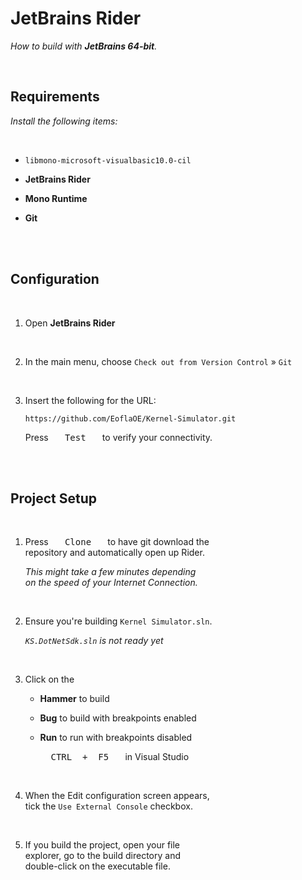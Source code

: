 
# JetBrains Rider

*How to build with **JetBrains 64-bit**.*

<br>

## Requirements

*Install the following items:*

<br>

- `libmono-microsoft-visualbasic10.0-cil`

- **JetBrains Rider**

- **Mono Runtime**

- **Git**

<br>
<br>

## Configuration

<br>

1.  Open **JetBrains Rider**

    <br>

2.  In the main menu, choose `Check out from Version Control` » `Git`

    <br>

3.  Insert the following for the URL:

    ```
    https://github.com/EoflaOE/Kernel-Simulator.git
    ```
    
    Press  <kbd>  Test  </kbd>  to verify your connectivity.

<br>
<br>

## Project Setup

<br>

1.  Press  <kbd>  Clone  </kbd>  to have git download the <br>
    repository and automatically open up Rider.

    *This might take a few minutes depending* <br>
    *on the speed of your Internet Connection.*
    
    <br>

2.  Ensure you're building `Kernel Simulator.sln`.

    *`KS.DotNetSdk.sln` is not ready yet*
    
    <br>

3.  Click on the 

    -   **Hammer** to build
    
    -   **Bug** to build with breakpoints enabled
    
    -   **Run** to run with breakpoints disabled
    
        <kbd>  CTRL  +  F5  </kbd>  in Visual Studio
        
    <br>

4.  When the Edit configuration screen appears, <br>
    tick the `Use External Console` checkbox.
    
    <br>

5.  If you build the project, open your file <br>
    explorer, go to the build directory and <br>
    double-click on the executable file.

<br>
